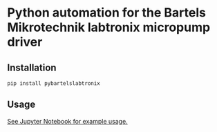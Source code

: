 # Python automation for the Bartels Mikrotechnik labtronix micropump driver

## Installation
`pip install pybartelslabtronix`

## Usage
[See Jupyter Notebook for example usage.](https://github.com/BioImaging-NKI/pybartelslabtronix/notebooks/Test_Bartels_Labtronix.ipynb)
